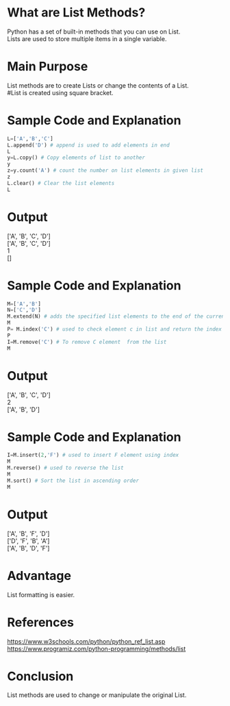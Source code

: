 # What are List Methods?

Python has a set of built-in methods that you can use on List.<br/>
Lists are used to store multiple items in a single variable.<br/>


# Main Purpose
List methods are to create Lists or change the contents of a List.<br/>
#List is created using square bracket.<br/>

# Sample Code and Explanation
```Python
L=['A','B','C']
L.append('D') # append is used to add elements in end
L
y=L.copy() # Copy elements of list to another
y
z=y.count('A') # count the number on list elements in given list  
z
L.clear() # Clear the list elements
L
```
# Output 
['A', 'B', 'C', 'D']<br/>
['A', 'B', 'C', 'D']<br/>
1<br/>
[]<br/>

# Sample Code and Explanation
```Python
M=['A','B']
N=['C','D']
M.extend(N) # adds the specified list elements to the end of the current list
M
P= M.index('C') # used to check element c in list and return the index of it
P
I=M.remove('C') # To remove C element  from the list
M
```
# Output 
['A', 'B', 'C', 'D']<br/>
2<br/>
['A', 'B', 'D']<br/>


# Sample Code and Explanation
```Python
I=M.insert(2,'F') # used to insert F element using index
M
M.reverse() # used to reverse the list
M
M.sort() # Sort the list in ascending order
M
```
# Output 
['A', 'B', 'F', 'D']<br/>
['D', 'F', 'B', 'A']<br/>
['A', 'B', 'D', 'F']<br/>

# Advantage
List formatting is easier. 

# References 
https://www.w3schools.com/python/python_ref_list.asp<br/>
https://www.programiz.com/python-programming/methods/list<br/>
# Conclusion
List methods are used to change or manipulate the original List.
